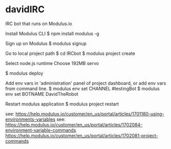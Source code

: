 # davidIRC
IRC bot that runs on Modulus.io

Install Modulus CLI
$ npm install modulus -g

Sign up on Modulus
$ modulus signup

Go to local project path
$ cd IRCbot
$ modulus project create

Select node.js runtime
Choose 192MB servo

$ modulus deploy

Add env vars in 'administration' panel of project dashboard, or add env vars from command line.
$ modulus env set CHANNEL #testingBot
$ modulus env set BOTNAME DavidTheRobot

Restart modulus application
$ modulus project restart

see: https://help.modulus.io/customer/en_us/portal/articles/1701180-using-environments-variables
see: https://help.modulus.io/customer/en_us/portal/articles/1702084-environment-variable-commands
https://help.modulus.io/customer/en_us/portal/articles/1702081-project-commands
